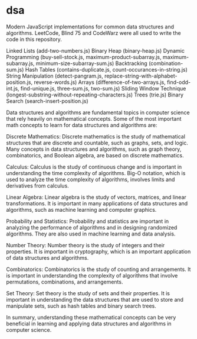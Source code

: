 # dsa

Modern JavaScript implementations for common data structures and algorithms. LeetCode, Blind 75 and CodeWarz were all used to write the code in this repository.

Linked Lists (add-two-numbers.js)
Binary Heap (binary-heap.js)
Dynamic Programming (buy-sell-stock.js, maximum-product-subarray.js, maximum-subarray.js, minimum-size-subarray-sum.js)
Backtracking (combination-sum.js)
Hash Tables (contains-duplicate.js, count-occurances-in-string.js)
String Manipulation (detect-pangram.js, replace-string-with-alphabet-position.js, reverse-words.js)
Arrays (difference-of-two-arrays.js, find-odd-int.js, find-unique.js, three-sum.js, two-sum.js)
Sliding Window Technique (longest-substring-without-repeating-characters.js)
Trees (trie.js)
Binary Search (search-insert-position.js)

Data structures and algorithms are fundamental topics in computer science that rely heavily on mathematical concepts. Some of the most important math concepts to learn for data structures and algorithms are:

Discrete Mathematics: Discrete mathematics is the study of mathematical structures that are discrete and countable, such as graphs, sets, and logic. Many concepts in data structures and algorithms, such as graph theory, combinatorics, and Boolean algebra, are based on discrete mathematics.

Calculus: Calculus is the study of continuous change and is important in understanding the time complexity of algorithms. Big-O notation, which is used to analyze the time complexity of algorithms, involves limits and derivatives from calculus.

Linear Algebra: Linear algebra is the study of vectors, matrices, and linear transformations. It is important in many applications of data structures and algorithms, such as machine learning and computer graphics.

Probability and Statistics: Probability and statistics are important in analyzing the performance of algorithms and in designing randomized algorithms. They are also used in machine learning and data analysis.

Number Theory: Number theory is the study of integers and their properties. It is important in cryptography, which is an important application of data structures and algorithms.

Combinatorics: Combinatorics is the study of counting and arrangements. It is important in understanding the complexity of algorithms that involve permutations, combinations, and arrangements.

Set Theory: Set theory is the study of sets and their properties. It is important in understanding the data structures that are used to store and manipulate sets, such as hash tables and binary search trees.

In summary, understanding these mathematical concepts can be very beneficial in learning and applying data structures and algorithms in computer science.
